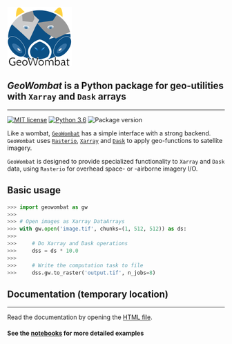 ![](data/logo.png)

## *GeoWombat* is a Python package for geo-utilities with `Xarray` and `Dask` arrays

---

[![MIT license](https://img.shields.io/badge/License-MIT-black.svg)](https://lbesson.mit-license.org/)
[![Python 3.6](https://img.shields.io/badge/python-3.6-black.svg)](https://www.python.org/downloads/release/python-360/)
![Package version](https://img.shields.io/badge/version-1.0.0-blue.svg?cacheSeconds=2592000)

Like a wombat, [`GeoWombat`](https://github.com/jgrss/geowombat) has a simple interface with a strong backend. `GeoWombat` uses
[`Rasterio`](https://github.com/mapbox/rasterio), [`Xarray`](http://xarray.pydata.org/en/stable/) and [`Dask`](https://dask.org/) 
to apply geo-functions to satellite imagery. 

`GeoWombat` is designed to provide specialized functionality to `Xarray` and `Dask` data, using `Rasterio` for 
overhead space- or -airborne imagery I/O.

## Basic usage

```python
>>> import geowombat as gw
>>>
>>> # Open images as Xarray DataArrays
>>> with gw.open('image.tif', chunks=(1, 512, 512)) as ds:
>>>
>>>     # Do Xarray and Dask operations
>>>     dss = ds * 10.0
>>>
>>>     # Write the computation task to file
>>>     dss.gw.to_raster('output.tif', n_jobs=8)
```

## Documentation (temporary location)
---

Read the documentation by opening the [HTML file](https://github.com/jgrss/geowombat/tree/master/doc/build/html/index.html).

#### See the [notebooks](https://github.com/jgrss/geowombat/tree/master/notebooks) for more detailed examples
